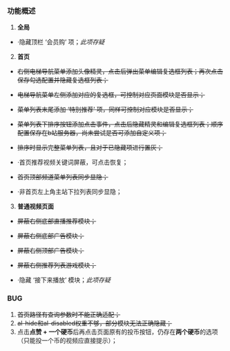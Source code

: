 ### 功能概述

1. **全局**
+ ·隐藏顶栏 ‘会员购’ 项；*此项存疑*

2. **首页**

+ ~~右侧电梯导航菜单添加头像精灵，点击后弹出菜单编辑复选框列表；再次点击保存勾选配置并隐藏复选框列表；~~
+ ~~电梯导航菜单左侧添加对应的复选框，可控制对应页面模块是否显示；~~
+ ~~菜单列表末尾添加 ‘特别推荐’ 项，同样可控制对应模块是否显示；~~
+ ~~菜单列表下排序按钮添加点击事件，点击后隐藏精灵和编辑复选框列表；顺序配置保存在b站服务器，尚未尝试是否可添加自定义项；~~
+ ~~排序时显示完整菜单列表，且对于已隐藏项进行置灰；~~

+ ·首页推荐视频关键词屏蔽，可点击恢复；
+ ~~首页顶部频道菜单列表同步显隐；~~
+ ·非首页左上角主站下拉列表同步显隐；

3. **普通视频页面**

+ ~~屏蔽右侧底部直播推荐模块；~~
+ ~~屏蔽右侧底部广告模块；~~
+ ~~屏蔽右侧顶部广告模块；~~
+ ~~屏蔽右侧推荐列表游戏模块；~~

+ ·隐藏 ‘接下来播放’ 模块；*此项存疑*

### BUG

1. ~~首页路径有查询参数时不能正确适配；~~
2. ~~al-hide和al-disabled权重不够，部分模块无法正确隐藏；~~
3. 点击**点赞 + 一个硬币**后再点击页面原有的投币按钮，仍存在**两个硬币**的选项（只能投一个币的视频应直接提示）；
